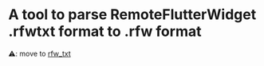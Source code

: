 # A tool to parse RemoteFlutterWidget .rfwtxt format to .rfw format

&#9888;: move to [rfw_txt](https://pub.dev/packages/rfw_txt)